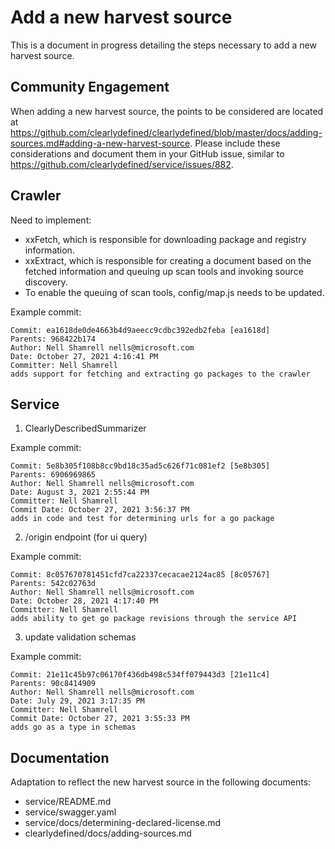 # Add a new harvest source

This is a document in progress detailing the steps necessary to add a new harvest source.

## Community Engagement
When adding a new harvest source, the points to be considered are located at https://github.com/clearlydefined/clearlydefined/blob/master/docs/adding-sources.md#adding-a-new-harvest-source. Please include these considerations and document them in your GitHub issue, similar to https://github.com/clearlydefined/service/issues/882.

## Crawler
Need to implement:
- xxFetch, which is responsible for downloading package and registry information.
- xxExtract, which is responsible for creating a document based on the fetched information and queuing up scan tools and invoking source discovery.
- To enable the queuing of scan tools, config/map.js needs to be updated.

Example commit:
```
Commit: ea1618de0de4663b4d9aeecc9cdbc392edb2feba [ea1618d]
Parents: 968422b174
Author: Nell Shamrell nells@microsoft.com
Date: October 27, 2021 4:16:41 PM
Committer: Nell Shamrell
adds support for fetching and extracting go packages to the crawler
```

## Service

1. ClearlyDescribedSummarizer

Example commit:
```
Commit: 5e8b305f108b8cc9bd18c35ad5c626f71c081ef2 [5e8b305]
Parents: 6906969865
Author: Nell Shamrell nells@microsoft.com
Date: August 3, 2021 2:55:44 PM
Committer: Nell Shamrell
Commit Date: October 27, 2021 3:56:37 PM
adds in code and test for determining urls for a go package
```
2. /origin endpoint (for ui query)

Example commit:
```
Commit: 8c057670781451cfd7ca22337cecacae2124ac85 [8c05767]
Parents: 542c02763d
Author: Nell Shamrell nells@microsoft.com
Date: October 28, 2021 4:17:40 PM
Committer: Nell Shamrell
adds ability to get go package revisions through the service API
```
3. update validation schemas

Example commit:
```
Commit: 21e11c45b97c06170f436db498c534ff079443d3 [21e11c4]
Parents: 90c8414909
Author: Nell Shamrell nells@microsoft.com
Date: July 29, 2021 3:17:35 PM
Committer: Nell Shamrell
Commit Date: October 27, 2021 3:55:33 PM
adds go as a type in schemas
```
## Documentation
Adaptation to reflect the new harvest source in the following documents:
- service/README.md
- service/swagger.yaml
- service/docs/determining-declared-license.md
- clearlydefined/docs/adding-sources.md
